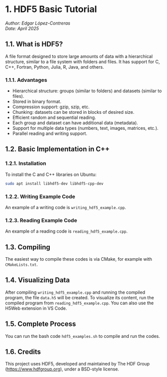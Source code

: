 # 1. HDF5 Basic Tutorial

*Author: Edgar López-Contreras*  
*Date: April 2025*

## 1.1. What is HDF5?

A file format designed to store large amounts of data with a hierarchical structure, similar to a file system with folders and files. It has support for C, C++, Fortran, Python, Julia, R, Java, and others.

### 1.1.1. Advantages
- Hierarchical structure: groups (similar to folders) and datasets (similar to files).
- Stored in binary format.
- Compression support: gzip, szip, etc.
- Chunking: datasets can be stored in blocks of desired size.
- Efficient random and sequential reading.
- Each group and dataset can have additional data (metadata).
- Support for multiple data types (numbers, text, images, matrices, etc.).
- Parallel reading and writing support.

## 1.2. Basic Implementation in C++

### 1.2.1. Installation

To install the C and C++ libraries on Ubuntu:

```bash
sudo apt install libhdf5-dev libhdf5-cpp-dev
```

### 1.2.2. Writing Example Code

An example of a writing code is `writing_hdf5_example.cpp`.

### 1.2.3. Reading Example Code

An example of a reading code is `reading_hdf5_example.cpp`.

## 1.3. Compiling

The easiest way to compile these codes is via CMake, for example with `CMakeLists.txt`.

## 1.4. Visualizing Data

After compiling `writing_hdf5_example.cpp` and running the compiled program, the file `data.h5` will be created. To visualize its content, run the compiled program from `reading_hdf5_example.cpp`. You can also use the H5Web extension in VS Code.

## 1.5. Complete Process

You can run the bash code `hdf5_examples.sh` to compile and run the codes.

## 1.6. Credits
This project uses HDF5, developed and maintained by The HDF Group (https://www.hdfgroup.org), 
under a BSD-style license.
